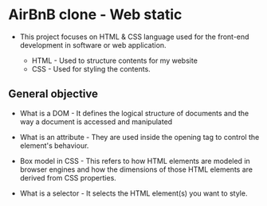 # AirBnB clone - Web static

- This project focuses on HTML & CSS language used for the front-end development in software or web application.

    * HTML - Used to structure contents for my website
    * CSS - Used for styling the contents.

## General objective

* What is a DOM - It defines the logical structure of documents and the way a document is accessed and manipulated

* What is an attribute - They are used inside the opening tag to control the element's behaviour.

* Box model in CSS - This refers to how HTML elements are modeled in browser engines and how the dimensions of those HTML elements are derived from CSS properties.

* What is a selector - It selects the HTML element(s) you want to style.